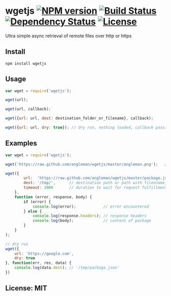 # wgetjs [![NPM version](https://badge.fury.io/js/wgetjs.png?branch=master)](http://badge.fury.io/js/wgetjs) [![Build Status](https://travis-ci.org/angleman/wgetjs.png?branch=master)](https://travis-ci.org/angleman/wgetjs) [![Dependency Status](https://gemnasium.com/angleman/wgetjs.png?branch=master)](https://gemnasium.com/angleman/wgetjs) [![License](http://badgr.co/use/MIT.png?bg=%234ed50e)](http://opensource.org/licenses/MIT)

Ultra simple async retrieval of remote files over http or https


## Install

```
npm install wgetjs
```

## Usage

```javascript
var wget = require('wgetjs');

wget(url);

wget(url, callback);

wget({url: url, dest: destination_folder_or_filename}, callback);

wget({url: url, dry: true}); // dry run, nothing loaded, callback passing parsed options as data
```

## Examples

```javascript
var wget = require('wgetjs');

wget('https://raw.github.com/angleman/wgetjs/master/angleman.png');   // angleman.png saved to current folder

wget({
		url:  'https://raw.github.com/angleman/wgetjs/master/package.json',
		dest: '/tmp/',      // destination path or path with filenname, default is ./
		timeout: 2000       // duration to wait for request fulfillment in milliseconds, default is 2 seconds
	},
	function (error, response, body) {
		if (error) {
			console.log(error);            // error encountered
		} else {
			console.log(response.headers); // response headers
			console.log(body);             // content of package
		}
	}
);

// dry run
wget({
	url: 'https://google.com',
	dry: true
}, function(err, res, data) {
	console.log(data.dest); // '/tmp/package.json'
})
```

## License: MIT
